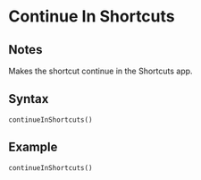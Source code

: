 # Continue In Shortcuts
## Notes
Makes the shortcut continue in the Shortcuts app.
## Syntax
```
continueInShortcuts()
```
## Example
```
continueInShortcuts()
```